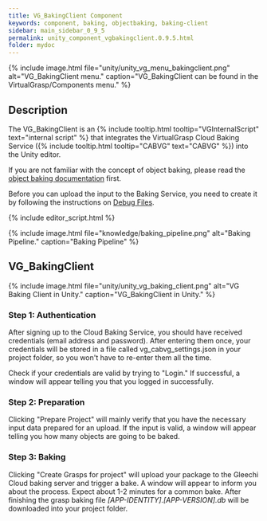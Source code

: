 ```yaml
---
title: VG_BakingClient Component
keywords: component, baking, objectbaking, baking-client
sidebar: main_sidebar_0_9_5
permalink: unity_component_vgbakingclient.0.9.5.html
folder: mydoc
---
```


{% include image.html file="unity/unity_vg_menu_bakingclient.png" alt="VG_BakingClient menu." caption="VG_BakingClient can be found in the VirtualGrasp/Components menu." %}

## Description

The VG_BakingClient is an {% include tooltip.html tooltip="VGInternalScript" text="internal script" %} that integrates the VirtualGrasp Cloud Baking Service ({% include tooltip.html tooltip="CABVG" text="CABVG" %}) into the Unity editor. 

If you are not familiar with the concept of object baking, please read the [object baking documentation](object_baking.html) first.

Before you can upload the input to the Baking Service, you need to create it by following the instructions on [Debug Files](debug_files).

{% include editor_script.html %}

{% include image.html file="knowledge/baking_pipeline.png" alt="Baking Pipeline." caption="Baking Pipeline" %}

## VG_BakingClient

{% include image.html file="unity/unity_vg_baking_client.png" alt="VG Baking Client in Unity." caption="VG_BakingClient in Unity." %}

<!--{% include warning.html content="CABVG is currently ongoing maintenance and an upgrade to version 2.0. It is therefore not available and the documentation below deprecated." %}-->

### Step 1: Authentication

After signing up to the Cloud Baking Service, you should have received credentials (email address and password). After entering them once, your credentials will be stored in a file called vg_cabvg_settings.json in your project folder, so you won't have to re-enter them all the time.

Check if your credentials are valid by trying to "Login." If successful, a window will appear telling you that you logged in successfully.

### Step 2: Preparation

Clicking "Prepare Project" will mainly verify that you have the necessary input data prepared for an upload. If the input is valid, a window will appear telling you how many objects are going to be baked.

### Step 3: Baking

Clicking "Create Grasps for project" will upload your package to the Gleechi Cloud baking server and trigger a bake. A window will appear to inform you about the process. Expect about 1-2 minutes for a common bake. After finishing the grasp baking file *[APP-IDENTITY].[APP-VERSION].db* will be downloaded into your project folder.